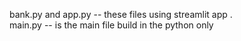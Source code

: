 bank.py and app.py -- these files using streamlit app .     
main.py -- is the main file build in the python only 
